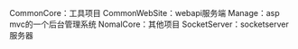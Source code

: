 ﻿CommonCore：工具项目
CommonWebSite：webapi服务端
Manage：asp mvc的一个后台管理系统
NomalCore：其他项目
SocketServer：socketserver服务器
